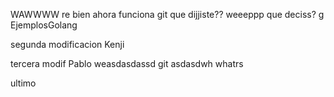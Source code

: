 WAWWWW re bien ahora funciona
git
que dijjiste??
weeeppp
que deciss?
g
EjemplosGolang

segunda modificacion Kenji

tercera modif Pablo
 weasdasdassd
 git asdasdwh
 whatrs

ultimo

